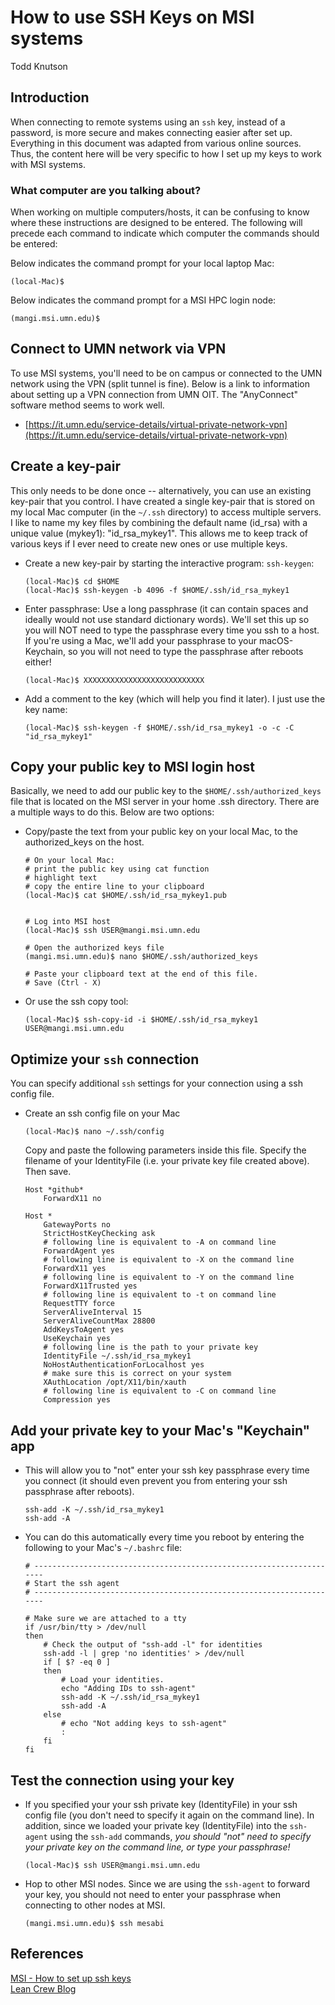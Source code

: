 # How to use SSH Keys on MSI systems

Todd Knutson  
  



## Introduction

When connecting to remote systems using an `ssh` key, instead of a password, is more secure and makes connecting easier after set up. Everything in this document was adapted from various online sources. Thus, the content here will be very specific to how I set up my keys to work with MSI systems.


### What computer are you talking about?

When working on multiple computers/hosts, it can be confusing to know where these instructions are designed to be entered. The following will precede each command to indicate which computer the commands should be entered:


Below indicates the command prompt for your local laptop Mac:

```
(local-Mac)$ 
```

Below indicates the command prompt for a MSI HPC login node:

```
(mangi.msi.umn.edu)$ 
```




## Connect to UMN network via VPN

To use MSI systems, you'll need to be on campus or connected to the UMN network using the VPN (split tunnel is fine). Below is a link to information about setting up a VPN connection from UMN OIT. The "AnyConnect" software method seems to work well.

* [https://it.umn.edu/service-details/virtual-private-network-vpn](https://it.umn.edu/service-details/virtual-private-network-vpn)






## Create a key-pair

This only needs to be done once -- alternatively, you can use an existing key-pair that you control. I have created a single key-pair that is stored on my local Mac computer (in the `~/.ssh` directory) to access multiple servers. I like to name my key files by combining the default name (id_rsa) with a unique value (mykey1): "id_rsa_mykey1". This allows me to keep track of various keys if I ever need to create new ones or use multiple keys.


* Create a new key-pair by starting the interactive program: `ssh-keygen`:

    ```
    (local-Mac)$ cd $HOME
    (local-Mac)$ ssh-keygen -b 4096 -f $HOME/.ssh/id_rsa_mykey1	
    ```


* Enter passphrase: Use a long passphrase (it can contain spaces and ideally would not use standard dictionary words). We'll set this up so you will NOT need to type the passphrase every time you ssh to a host. If you're using a Mac, we'll add your passphrase to your macOS-Keychain, so you will not need to type the passphrase after reboots either!


    ```
    (local-Mac)$ XXXXXXXXXXXXXXXXXXXXXXXXXXX
    ```

* Add a comment to the key (which will help you find it later). I just use the key name:

    ```
    (local-Mac)$ ssh-keygen -f $HOME/.ssh/id_rsa_mykey1 -o -c -C "id_rsa_mykey1"
    ```

## Copy your public key to MSI login host

Basically, we need to add our public key to the `$HOME/.ssh/authorized_keys` file that is located on the MSI server in your home .ssh directory. There are a multiple ways to do this. Below are two options:

* Copy/paste the text from your public key on your local Mac, to the authorized_keys on the host. 

    ```
    # On your local Mac: 
    # print the public key using cat function
    # highlight text
    # copy the entire line to your clipboard
    (local-Mac)$ cat $HOME/.ssh/id_rsa_mykey1.pub


    # Log into MSI host
    (local-Mac)$ ssh USER@mangi.msi.umn.edu

    # Open the authorized keys file
    (mangi.msi.umn.edu)$ nano $HOME/.ssh/authorized_keys

    # Paste your clipboard text at the end of this file. 
    # Save (Ctrl - X)

    ```

* Or use the ssh copy tool:

    ```
    (local-Mac)$ ssh-copy-id -i $HOME/.ssh/id_rsa_mykey1 USER@mangi.msi.umn.edu

    ```







## Optimize your `ssh` connection 

You can specify additional `ssh` settings for your connection using a ssh config file.


* Create an ssh config file on your Mac

    ```
    (local-Mac)$ nano ~/.ssh/config
    ```

    Copy and paste the following parameters inside this file. Specify the filename of your IdentityFile (i.e. your private key file created above). Then save.
    
    ```
    Host *github*
        ForwardX11 no
    
    Host *
        GatewayPorts no
        StrictHostKeyChecking ask
        # following line is equivalent to -A on command line
        ForwardAgent yes
        # following line is equivalent to -X on the command line
        ForwardX11 yes
        # following line is equivalent to -Y on the command line	
        ForwardX11Trusted yes
        # following line is equivalent to -t on command line
        RequestTTY force
        ServerAliveInterval 15
        ServerAliveCountMax 28800
        AddKeysToAgent yes
        UseKeychain yes
        # following line is the path to your private key
        IdentityFile ~/.ssh/id_rsa_mykey1
        NoHostAuthenticationForLocalhost yes
        # make sure this is correct on your system
        XAuthLocation /opt/X11/bin/xauth
        # following line is equivalent to -C on command line
        Compression yes
    ```



## Add your private key to your Mac's "Keychain" app

* This will allow you to "not" enter your ssh key passphrase every time you connect (it should even prevent you from entering your ssh passphrase after reboots).

    ```
    ssh-add -K ~/.ssh/id_rsa_mykey1
    ssh-add -A
    ```


* You can do this automatically every time you reboot by entering the following to your Mac's `~/.bashrc` file:


    ```
    # ---------------------------------------------------------------------
    # Start the ssh agent
    # ---------------------------------------------------------------------

    # Make sure we are attached to a tty
    if /usr/bin/tty > /dev/null
    then
        # Check the output of "ssh-add -l" for identities
        ssh-add -l | grep 'no identities' > /dev/null
        if [ $? -eq 0 ]
        then
            # Load your identities.
            echo "Adding IDs to ssh-agent"
            ssh-add -K ~/.ssh/id_rsa_mykey1
            ssh-add -A
        else
            # echo "Not adding keys to ssh-agent"
            :
        fi
    fi
    ```



## Test the connection using your key


* If you specified your your ssh private key (IdentityFile) in your ssh config file (you don't need to specify it again on the command line). In addition, since we loaded your private key (IdentityFile) into the `ssh-agent` using the `ssh-add` commands, _you should "not" need to specify your private key on the command line, or type your passphrase!_


    ```
    (local-Mac)$ ssh USER@mangi.msi.umn.edu
    ```



* Hop to other MSI nodes. Since we are using the `ssh-agent` to forward your key, you should not need to enter your passphrase when connecting to other nodes at MSI.

    ```
    (mangi.msi.umn.edu)$ ssh mesabi
    ```




## References


[MSI - How to set up ssh keys](https://www.msi.umn.edu/support/faq/how-do-i-setup-ssh-keys)  
[Lean Crew Blog](https://leancrew.com/all-this/2017/02/ssh-keys/)
